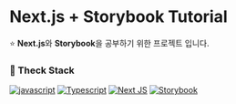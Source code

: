 # Next.js + Storybook Tutorial

⭐️ **Next.js**와 **Storybook**을 공부하기 위한 프로젝트 입니다.

### 🍃 Theck Stack
[![javascript](https://img.shields.io/badge/-javascript-f0db4f?logo=JavaScript&logoColor=black&style=for-the-badge)](https://developer.mozilla.org/ko/docs/Web/JavaScript/Guide) [![Typescript](https://img.shields.io/badge/-Typescript-007acc?logo=TypeScript&logoColor=white&style=for-the-badge)](https://www.typescriptlang.org/docs/) [![Next JS](https://img.shields.io/badge/Next-black?style=for-the-badge&logo=next.js&logoColor=white)](https://nextjs.org/docs/getting-started) [![Storybook](https://img.shields.io/badge/-Storybook-ff4785?logo=Storybook&logoColor=white&style=for-the-badge)](https://storybook.js.org/docs/react/get-started/introduction)